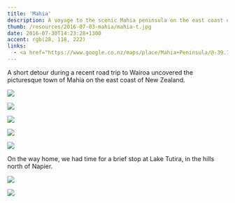 ```yaml
---
title: 'Mahia'
description: A voyage to the scenic Mahia peninsula on the east coast of New Zealand
thumb: /resources/2016-07-03-mahia/mahia-t.jpg
date: 2016-07-30T14:23:28+1300
accent: rgb(28, 118, 222)
links:
  - <a href="https://www.google.co.nz/maps/place/Mahia+Peninsula/@-39.1775696,177.7419166,10.75z/data=!4m5!3m4!1s0x6d66488be1f5b49d:0xa06b246538797be0!8m2!3d-39.1558664!4d177.8746146" target="_blank" rel="noreferrer">View at Google Maps</a>
---
```


A short detour during a recent road trip to Wairoa uncovered the picturesque town of Mahia on the east coast of New Zealand.

![][cliff]

![][hills]

![][rocks]

![][boat]

![][birds]

On the way home, we had time for a brief stop at Lake Tutira, in the hills north of Napier.

![][mirrortrees]

![][mirrorhills]

[cliff]: ./mahia-1.jpg
[hills]: ./mahia-2.jpg
[boat]: ./mahia-3.jpg
[rocks]: ./mahia-4.jpg
[birds]: ./mahia-5.jpg
[mirrortrees]: ./mahia-6.jpg
[mirrorhills]: ./mahia-7.jpg
